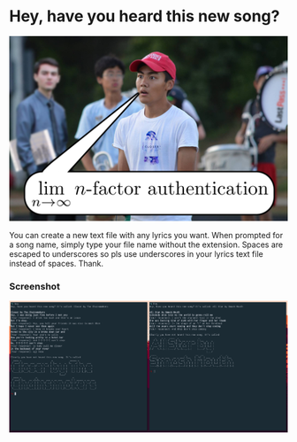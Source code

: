 # Hey, have you heard this new song?

![Hey, that's pretty good](https://raw.githubusercontent.com/98WuG/heyhaveyouheardthisnewsong/master/pic.png)

You can create a new text file with any lyrics you want. When prompted for a song name, simply type your file name without the extension. Spaces are escaped to underscores so pls use underscores in your lyrics text file instead of spaces. Thank.

### Screenshot

![Screenshot of program](https://raw.githubusercontent.com/98WuG/heyhaveyouheardthisnewsong/master/screenshot.png)
